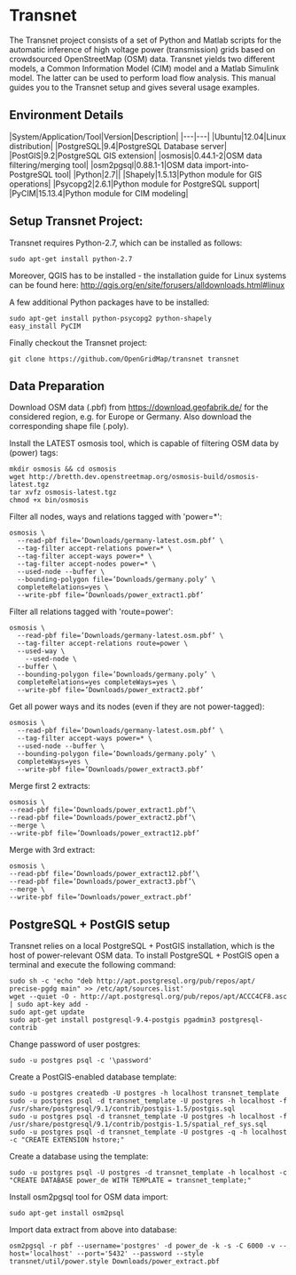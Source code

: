 # Transnet
The Transnet project consists of a set of Python and Matlab scripts for the automatic inference of high voltage power (transmission) grids based on crowdsourced OpenStreetMap (OSM) data. Transnet yields two different models, a Common Information Model (CIM) model and a Matlab Simulink model. The latter can be used to perform load flow analysis. This manual guides you to the Transnet setup and gives several usage examples.

## Environment Details
|System/Application/Tool|Version|Description|
|---|---|
|Ubuntu|12.04|Linux distribution|
|PostgreSQL|9.4|PostgreSQL Database server|
|PostGIS|9.2|PostgreSQL GIS extension|
|osmosis|0.44.1-2|OSM data filtering/merging tool|
|osm2pgsql|0.88.1-1|OSM data import-into-PostgreSQL tool|
|Python|2.7||
|Shapely|1.5.13|Python module for GIS operations|
|Psycopg2|2.6.1|Python module for PostgreSQL support|
|PyCIM|15.13.4|Python module for CIM modeling|

## Setup Transnet Project:
Transnet requires Python-2.7, which can be installed as follows:
```
sudo apt-get install python-2.7
```
Moreover, QGIS has to be installed - the installation guide for Linux systems can be found here:
http://qgis.org/en/site/forusers/alldownloads.html#linux

A few additional Python packages have to be installed:
```
sudo apt-get install python-psycopg2 python-shapely
easy_install PyCIM
```
Finally checkout the Transnet project:
```
git clone https://github.com/OpenGridMap/transnet transnet
```

## Data Preparation
Download OSM data (.pbf) from https://download.geofabrik.de/ for the considered region, e.g. for Europe or Germany. Also download the corresponding shape file (.poly).

Install the LATEST osmosis tool, which is capable of filtering OSM data by (power) tags:
```
mkdir osmosis && cd osmosis
wget http://bretth.dev.openstreetmap.org/osmosis-build/osmosis-latest.tgz
tar xvfz osmosis-latest.tgz
chmod +x bin/osmosis
```
Filter all nodes, ways and relations tagged with 'power=*':
```
osmosis \
  --read-pbf file=’Downloads/germany-latest.osm.pbf’ \
  --tag-filter accept-relations power=* \
  --tag-filter accept-ways power=* \
  --tag-filter accept-nodes power=* \
  --used-node --buffer \
  --bounding-polygon file=’Downloads/germany.poly’ \
  completeRelations=yes \
  --write-pbf file=’Downloads/power_extract1.pbf’
```
Filter all relations tagged with 'route=power':
```
osmosis \
  --read-pbf file=’Downloads/germany-latest.osm.pbf’ \
  --tag-filter accept-relations route=power \
  --used-way \
	--used-node \
  --buffer \
  --bounding-polygon file=’Downloads/germany.poly’ \
  completeRelations=yes completeWays=yes \
  --write-pbf file=’Downloads/power_extract2.pbf’
```
Get all power ways and its nodes (even if they are not power-tagged):
```
osmosis \
  --read-pbf file=’Downloads/germany-latest.osm.pbf’ \
  --tag-filter accept-ways power=* \
  --used-node --buffer \
  --bounding-polygon file=’Downloads/germany.poly’ \
  completeWays=yes \
  --write-pbf file=’Downloads/power_extract3.pbf’
```
Merge first 2 extracts:
```
osmosis \
--read-pbf file=’Downloads/power_extract1.pbf’\
--read-pbf file=’Downloads/power_extract2.pbf’\
--merge \
--write-pbf file=’Downloads/power_extract12.pbf’
```
Merge with 3rd extract:
```
osmosis \
--read-pbf file=’Downloads/power_extract12.pbf’\
--read-pbf file=’Downloads/power_extract3.pbf’\
--merge \
--write-pbf file=’Downloads/power_extract.pbf’
```

## PostgreSQL + PostGIS setup
Transnet relies on a local PostgreSQL + PostGIS installation, which is the host of power-relevant OSM data.
To install PostgreSQL + PostGIS open a terminal and execute the following command:
```
sudo sh -c 'echo "deb http://apt.postgresql.org/pub/repos/apt/ precise-pgdg main" >> /etc/apt/sources.list'
wget --quiet -O - http://apt.postgresql.org/pub/repos/apt/ACCC4CF8.asc | sudo apt-key add -
sudo apt-get update
sudo apt-get install postgresql-9.4-postgis pgadmin3 postgresql-contrib
```
Change password of user postgres:
```
sudo -u postgres psql -c '\password'
```
Create a PostGIS-enabled database template:
```
sudo -u postgres createdb -U postgres -h localhost transnet_template
sudo -u postgres psql -d transnet_template -U postgres -h localhost -f /usr/share/postgresql/9.1/contrib/postgis-1.5/postgis.sql
sudo -u postgres psql -d transnet_template -U postgres -h localhost -f /usr/share/postgresql/9.1/contrib/postgis-1.5/spatial_ref_sys.sql
sudo -u postgres psql -d transnet_template -U postgres -q -h localhost -c "CREATE EXTENSION hstore;"
```
Create a database using the template:
```
sudo -u postgres psql -U postgres -d transnet_template -h localhost -c "CREATE DATABASE power_de WITH TEMPLATE = transnet_template;"
```
Install osm2pgsql tool for OSM data import:
```
sudo apt-get install osm2psql
```
Import data extract from above into database:
```
osm2pgsql -r pbf --username='postgres' -d power_de -k -s -C 6000 -v --host='localhost' --port='5432' --password --style transnet/util/power.style Downloads/power_extract.pbf
```

